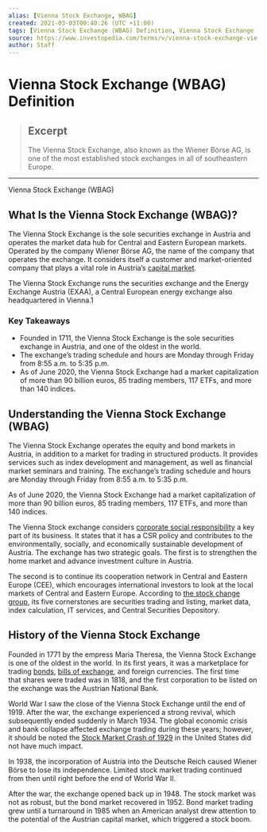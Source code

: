 ```yaml
---
alias: [Vienna Stock Exchange, WBAG]
created: 2021-03-03T00:40:26 (UTC +11:00)
tags: [Vienna Stock Exchange (WBAG) Definition, Vienna Stock Exchange (WBAG)]
source: https://www.investopedia.com/terms/v/vienna-stock-exchange-vie-.vi.asp
author: Staff
---
```


# Vienna Stock Exchange (WBAG) Definition

> ## Excerpt
> The Vienna Stock Exchange, also known as the Wiener Börse AG, is one of the most established stock exchanges in all of southeastern Europe.

---

Vienna Stock Exchange (WBAG)
## What Is the Vienna Stock Exchange (WBAG)?

The Vienna Stock Exchange is the sole securities exchange in Austria and operates the market data hub for Central and Eastern European markets. Operated by the company Wiener Börse AG, the name of the company that operates the exchange. It considers itself a customer and market-oriented company that plays a vital role in Austria’s [capital market](https://www.investopedia.com/terms/c/capitalmarkets.asp).

The Vienna Stock Exchange runs the securities exchange and the Energy Exchange Austria (EXAA), a Central European energy exchange also headquartered in Vienna.1

### Key Takeaways

-   Founded in 1711, the Vienna Stock Exchange is the sole securities exchange in Austria, and one of the oldest in the world.
-   The exchange’s trading schedule and hours are Monday through Friday from 8:55 a.m. to 5:35 p.m.
-   As of June 2020, the Vienna Stock Exchange had a market capitalization of more than 90 billion euros, 85 trading members, 117 ETFs, and more than 140 indices.

## Understanding the Vienna Stock Exchange (WBAG)

The Vienna Stock Exchange operates the equity and bond markets in Austria, in addition to a market for trading in structured products. It provides services such as index development and management, as well as financial market seminars and training. The exchange’s trading schedule and hours are Monday through Friday from 8:55 a.m. to 5:35 p.m.

As of June 2020, the Vienna Stock Exchange had a market capitalization of more than 90 billion euros, 85 trading members, 117 ETFs, and more than 140 indices.

The Vienna Stock exchange considers [corporate social responsibility](https://www.investopedia.com/terms/c/corp-social-responsibility.asp) a key part of its business. It states that it has a CSR policy and contributes to the environmentally, socially, and economically sustainable development of Austria. The exchange has two strategic goals. The first is to strengthen the home market and advance investment culture in Austria.

The second is to continue its cooperation network in Central and Eastern Europe (CEE), which encourages international investors to look at the local markets of Central and Eastern Europe. According to [the stock change group](https://www.wienerborse.at/en/about-us/vienna-stock-exchange/), its five cornerstones are securities trading and listing, market data, index calculation, IT services, and Central Securities Depository.

## History of the Vienna Stock Exchange

Founded in 1771 by the empress Maria Theresa, the Vienna Stock Exchange is one of the oldest in the world. In its first years, it was a marketplace for trading [bonds](https://www.investopedia.com/terms/b/bond.asp), [bills of exchange](https://www.investopedia.com/terms/b/billofexchange.asp), and foreign currencies. The first time that shares were traded was in 1818, and the first corporation to be listed on the exchange was the Austrian National Bank.

World War I saw the close of the Vienna Stock Exchange until the end of 1919. After the war, the exchange experienced a strong revival, which subsequently ended suddenly in March 1934. The global economic crisis and bank collapse affected exchange trading during these years; however, it should be noted the [Stock Market Crash of 1929](https://www.investopedia.com/terms/s/stock-market-crash-1929.asp) in the United States did not have much impact.

In 1938, the incorporation of Austria into the Deutsche Reich caused Wiener Börse to lose its independence. Limited stock market trading continued from then until right before the end of World War II.

After the war, the exchange opened back up in 1948. The stock market was not as robust, but the bond market recovered in 1952. Bond market trading grew until a turnaround in 1985 when an American analyst drew attention to the potential of the Austrian capital market, which triggered a stock boom.
